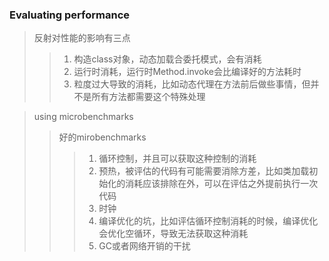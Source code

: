 ### Evaluating performance

> 反射对性能的影响有三点
>> 1. 构造class对象，动态加载合委托模式，会有消耗
>> 1. 运行时消耗，运行时Method.invoke会比编译好的方法耗时
>> 1. 粒度过大导致的消耗，比如动态代理在方法前后做些事情，但并不是所有方法都需要这个特殊处理

> using microbenchmarks
>> 好的mirobenchmarks
>>> 1. 循环控制，并且可以获取这种控制的消耗
>>> 1. 预热，被评估的代码有可能需要消除方差，比如类加载初始化的消耗应该排除在外，可以在评估之外提前执行一次代码
>>> 1. 时钟
>>> 1. 编译优化的坑，比如评估循环控制消耗的时候，编译优化会优化空循环，导致无法获取这种消耗
>>> 1. GC或者网络开销的干扰